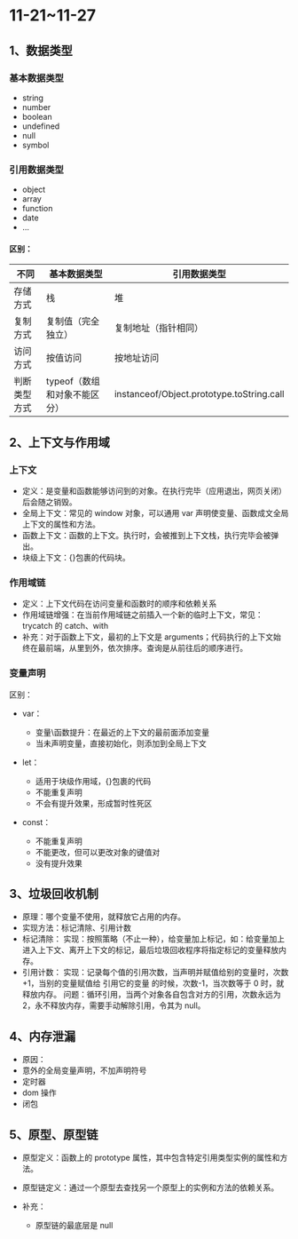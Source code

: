 # 11-21~11-27

## 1、数据类型

### 基本数据类型

- string
- number
- boolean
- undefined
- null
- symbol

### 引用数据类型

- object
- array
- function
- date
- ...

#### 区别：

| 不同         | 基本数据类型                 | 引用数据类型                              |
| ------------ | ---------------------------- | ----------------------------------------- |
| 存储方式     | 栈                           | 堆                                        |
| 复制方式     | 复制值（完全独立）           | 复制地址（指针相同）                      |
| 访问方式     | 按值访问                     | 按地址访问                                |
| 判断类型方式 | typeof（数组和对象不能区分） | instanceof/Object.prototype.toString.call |

## 2、上下文与作用域

### 上下文

- 定义：是变量和函数能够访问到的对象。在执行完毕（应用退出，网页关闭）后会随之销毁。
- 全局上下文：常见的 window 对象，可以通用 var 声明使变量、函数成文全局上下文的属性和方法。
- 函数上下文：函数的上下文。执行时，会被推到上下文栈，执行完毕会被弹出。
- 块级上下文：{}包裹的代码块。

### 作用域链

- 定义：上下文代码在访问变量和函数时的顺序和依赖关系
- 作用域链增强：在当前作用域链之前插入一个新的临时上下文，常见：trycatch 的 catch、with
- 补充：对于函数上下文，最初的上下文是 arguments；代码执行的上下文始终在最前端，从里到外，依次排序。查询是从前往后的顺序进行。

### 变量声明

区别：

- var：

  - 变量\函数提升：在最近的上下文的最前面添加变量
  - 当未声明变量，直接初始化，则添加到全局上下文

- let：
  - 适用于块级作用域，{}包裹的代码
  - 不能重复声明
  - 不会有提升效果，形成暂时性死区
- const：
  - 不能重复声明
  - 不能更改，但可以更改对象的键值对
  - 没有提升效果

## 3、垃圾回收机制

- 原理：哪个变量不使用，就释放它占用的内存。
- 实现方法：标记清除、引用计数
- 标记清除：
  实现：按照策略（不止一种），给变量加上标记，如：给变量加上进入上下文、离开上下文的标记，最后垃圾回收程序将指定标记的变量释放内存。
- 引用计数：
  实现：记录每个值的引用次数，当声明并赋值给别的变量时，次数+1，当别的变量赋值给 引用它的变量 的时候，次数-1，当次数等于 0 时，就释放内存。
  问题：循环引用，当两个对象各自包含对方的引用，次数永远为 2，永不释放内存，需要手动解除引用，令其为 null。

## 4、内存泄漏

- 原因：
- 意外的全局变量声明，不加声明符号
- 定时器
- dom 操作
- 闭包

## 5、原型、原型链

- 原型定义：函数上的 prototype 属性，其中包含特定引用类型实例的属性和方法。

- 原型链定义：通过一个原型去查找另一个原型上的实例和方法的依赖关系。

- 补充：
  - 原型链的最底层是 null
